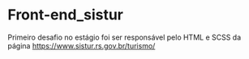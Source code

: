# Front-end_sistur
Primeiro desafio no estágio foi ser responsável pelo HTML e SCSS da página https://www.sistur.rs.gov.br/turismo/
